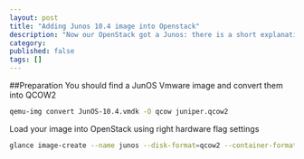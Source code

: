 ```yaml
---
layout: post
title: "Adding Junos 10.4 image into Openstack"
description: "Now our OpenStack got a Junos: there is a short explanation"
category: 
published: false
tags: []
---
```


##Preparation
You should find a JunOS Vmware image and convert them into QCOW2

```bash
qemu-img convert JunOS-10.4.vmdk -O qcow juniper.qcow2
```

Load your image into OpenStack using right hardware flag settings

```bash
glance image-create --name junos --disk-format=qcow2 --container-format=bare --is-public=false --property hw_disk_bus=ide --property hw_vif_model=e1000 < juniper.qcow2
```
